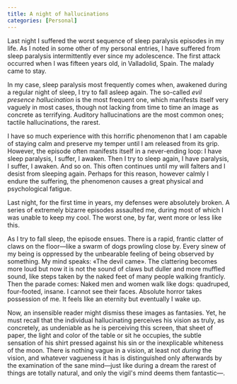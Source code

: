 ```yaml
---
title: A night of hallucinations 
categories: [Personal]
---
```


Last night I suffered the worst sequence of sleep paralysis episodes in my life.
As I noted in some other of my personal entries, I have suffered from sleep
paralysis intermittently ever since my adolescence. The first attack occurred
when I was fifteen years old, in Valladolid, Spain. The malady came to stay.

In my case, sleep paralysis most frequently comes when, awakened during a
regular night of sleep, I try to fall asleep again. The so-called *evil presence
hallucination* is the most frequent one, which manifests itself very vaguely in
most cases, though not lacking from time to time an image as concrete as
terrifying. Auditory hallucinations are the most common ones; tactile
hallucinations, the rarest.

I have so much experience with this horrific phenomenon that I am capable of
staying calm and preserve my temper until I am released from its grip. However,
the episode often manifests itself in a never-ending loop: I have sleep
paralysis, I suffer, I awaken. Then I try to sleep again, I have paralysis, I
suffer, I awaken. And so on. This often continues until my will falters and I
desist from sleeping again. Perhaps for this reason, however calmly I endure the
suffering, the phenomenon causes a great physical and psychological fatigue.

Last night, for the first time in years, my defenses were absolutely broken. A
series of extremely bizarre episodes assaulted me, during most of which I was
unable to keep my cool. The worst one, by far, went more or less like this. 

As I try to fall sleep, the episode ensues. There is a rapid, frantic clatter of
claws on the floor—like a swarm of dogs prowling close by. Every sinew of my
being is oppressed by the unbearable feeling of being observed by something. My
mind speaks: «The devil came». The clattering becomes more loud but now it is
not the sound of claws but duller and more muffled sound, like steps taken by
the naked feet of many people walking franticly. Then the parade comes: Naked
men and women walk like dogs: quadruped, four-footed, insane. I cannot see their
faces. Absolute horror takes possession of me. It feels like an eternity but
eventually I wake up.

Now, an insensible reader might dismiss these images as fantasies. Yet, he must
recall that the individual hallucinating perceives his vision as truly, as
concretely, as undeniable as he is perceiving this screen, that sheet of paper,
the light and color of the table or sit he occupies, the subtle sensation of his
shirt pressed against his sin or the inexplicable whiteness of the moon. There
is nothing vague in a vision, at least not *during* the vision, and whatever
vagueness it has is distinguished only afterwards by the examination of the sane
mind—just like during a dream the rarest of things are totally natural, and only
the vigil's mind deems them fantastic—.





















